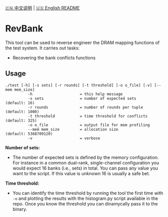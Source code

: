 [🇨🇳 中文说明](./README.zh-CN.md) | [🇺🇸 English README](./README.md)

# RevBank

This tool can be used to reverse engineer the DRAM mapping functions of the test system.
It carries out  tasks: 

- Recovering the bank conflicts functions 


## Usage

```
./test [-h] [-s sets] [-r rounds] [-t threshold] [-o o_file] [-v] [--mem mem_size]
          -h                     = this help message
          -s sets                = number of expected sets            (default: 16)
          -r rounds              = number of rounds per tuple         (default: 1000)
          -t threshold           = time threshold for conflicts       (default: 325)
          -o o_file              = output file for mem profiling      
          --mem mem_size         = allocation size                    (default: 5368709120)
          -v                     = verbose
```
 
**Number of sets:**

- The number of expected sets is defined by the memory configuration. For instance in a common dual-rank, single-channel configuration you would expect 16 banks (i.e., sets) in total.  You can pass any value you want to the script. If this value is unknown 16 is usually a safe bet.  

**Time threshold:**

- You can identify the time threshold by running the tool the first time with `-o` and plotting the results with the histogram.py script available in the repo. Once you know the threshold you can dinamycally pass it to the binary. 
